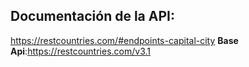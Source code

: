 ## Documentación de la API:
https://restcountries.com/#endpoints-capital-city
**Base Api**:https://restcountries.com/v3.1
